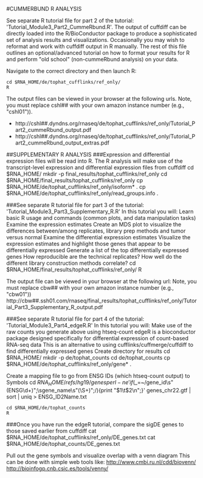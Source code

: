 #CUMMERBUND R ANALYSIS

See separate R tutorial file for part 2 of the tutorial: 'Tutorial_Module3_Part2_CummeRbund.R'. The output of cuffdiff can be directly loaded into the R/BioConductor package to produce a sophisticated set of analysis results and visualizations. Occasionally you may wish to reformat and work with cuffdiff output in R manually. The rest of this file outlines an optional/advanced tutorial on how to format your results for R and perform "old school" (non-cummeRbund analysis) on your data.

Navigate to the correct directory and then launch R:

	cd $RNA_HOME/de/tophat_cufflinks/ref_only/
	R
	
The output files can be viewed in your browser at the following urls. Note, you must replace cshl## with your own amazon instance number (e.g., "cshl01")).

* http://cshl##.dyndns.org/rnaseq/de/tophat_cufflinks/ref_only/Tutorial_Part2_cummeRbund_output.pdf
* http://cshl##.dyndns.org/rnaseq/de/tophat_cufflinks/ref_only/Tutorial_Part2_cummeRbund_output_extras.pdf
	
##SUPPLEMENTARY R ANALYSIS 
###Expression and differential expression files will be read into R.
The R analysis will make use of the transcript-level expression and differential expression files from cuffdiff
	cd $RNA_HOME/
	mkdir -p final_results/tophat_cufflinks/ref_only
	cd $RNA_HOME/final_results/tophat_cufflinks/ref_only
	cp $RNA_HOME/de/tophat_cufflinks/ref_only/isoform* .
	cp $RNA_HOME/de/tophat_cufflinks/ref_only/read_groups.info .
	
	
###See separate R tutorial file for part 3 of the tutorial: 'Tutorial_Module3_Part3_Supplementary_R.R'
In this tutorial you will:
Learn basic R usage and commands (common plots, and data manipulation tasks)
Examine the expression estimates
Create an MDS plot to visualize the differences between/among replicates, library prep methods and tumor versus normal
Examine the differential expression estimates
Visualize the expression estimates and highlight those genes that appear to be differentially expressed
Generate a list of the top differentially expressed genes
How reproducible are the technical replicates?  How well do the different library construction methods correlate? 
	cd $RNA_HOME/final_results/tophat_cufflinks/ref_only/
	R
	
The output file can be viewed in your browser at the following url:
Note, you must replace cbw## with your own amazon instance number (e.g., "cbw01"))
http://cbw##.ssh01.com/rnaseq/final_results/tophat_cufflinks/ref_only/Tutorial_Part3_Supplementary_R_output.pdf
	
	
###See separate R tutorial file for part 4 of the tutorial: 'Tutorial_Module3_Part4_edgeR.R'
In this tutorial you will:
Make use of the raw counts you generate above using htseq-count
edgeR is a bioconductor package designed specifically for differential expression of count-based RNA-seq data
This is an alternative to using cufflinks/cuffmerge/cuffdiff to find differentially expressed genes
Create directory for results
	cd $RNA_HOME/
	mkdir -p de/tophat_counts
	cd de/tophat_counts
	cp $RNA_HOME/de/tophat_cufflinks/ref_only/gene* .
	
Create a mapping file to go from ENSG IDs (which htseq-count output) to Symbols
	cd $RNA_HOME/refs/hg19/genes
	perl -ne 'if ($_=~/gene_id\s\"(ENSG\d+)\"\;\sgene_name\s\"(\S+)\"\;/){print "$1\t$2\n";}' genes_chr22.gtf | sort | uniq > ENSG_ID2Name.txt
	
	cd $RNA_HOME/de/tophat_counts
	R
	
###Once you have run the edgeR tutorial, compare the sigDE genes to those saved earlier from cuffdiff
	cat $RNA_HOME/de/tophat_cufflinks/ref_only/DE_genes.txt
	cat $RNA_HOME/de/tophat_counts/DE_genes.txt
	
Pull out the gene symbols and visualize overlap with a venn diagram
This can be done with simple web tools like:
http://www.cmbi.ru.nl/cdd/biovenn/
http://bioinfogp.cnb.csic.es/tools/venny/
	
	
	